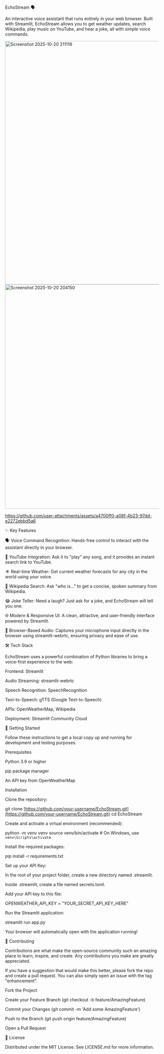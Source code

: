EchoStream 🗣️

An interactive voice assistant that runs entirely in your web browser. Built with Streamlit, EchoStream allows you to get weather updates, search Wikipedia, play music on YouTube, and hear a joke, all with simple voice commands.

<img width="1153" height="798" alt="Screenshot 2025-10-20 211119" src="https://github.com/user-attachments/assets/09ae222f-e0d5-4931-a140-0009cca21154" />
<img width="1502" height="736" alt="Screenshot 2025-10-20 204150" src="https://github.com/user-attachments/assets/99cef27b-d143-4a10-82f9-b05ec2e5ecad" />




https://github.com/user-attachments/assets/a4700ff0-a08f-4b23-97dd-e2272ebbd5a6




✨ Key Features

🗣️ Voice Command Recognition: Hands-free control to interact with the assistant directly in your browser.

🎵 YouTube Integration: Ask it to "play" any song, and it provides an instant search link to YouTube.

☀️ Real-time Weather: Get current weather forecasts for any city in the world using your voice.

🧠 Wikipedia Search: Ask "who is..." to get a concise, spoken summary from Wikipedia.

😂 Joke Teller: Need a laugh? Just ask for a joke, and EchoStream will tell you one.

🌐 Modern & Responsive UI: A clean, attractive, and user-friendly interface powered by Streamlit.

🎤 Browser-Based Audio: Captures your microphone input directly in the browser using streamlit-webrtc, ensuring privacy and ease of use.

🛠️ Tech Stack

EchoStream uses a powerful combination of Python libraries to bring a voice-first experience to the web:

Frontend: Streamlit

Audio Streaming: streamlit-webrtc

Speech Recognition: SpeechRecognition

Text-to-Speech: gTTS (Google Text-to-Speech)

APIs: OpenWeatherMap, Wikipedia

Deployment: Streamlit Community Cloud

🚀 Getting Started

Follow these instructions to get a local copy up and running for development and testing purposes.

Prerequisites

Python 3.9 or higher

pip package manager

An API key from OpenWeatherMap

Installation

Clone the repository:

git clone [https://github.com/your-username/EchoStream.git](https://github.com/your-username/EchoStream.git)
cd EchoStream


Create and activate a virtual environment (recommended):

python -m venv venv
source venv/bin/activate  # On Windows, use `venv\Scripts\activate`


Install the required packages:

pip install -r requirements.txt


Set up your API Key:

In the root of your project folder, create a new directory named .streamlit.

Inside .streamlit, create a file named secrets.toml.

Add your API key to this file:

OPENWEATHER_API_KEY = "YOUR_SECRET_API_KEY_HERE"


Run the Streamlit application:

streamlit run app.py


Your browser will automatically open with the application running!

🤝 Contributing

Contributions are what make the open-source community such an amazing place to learn, inspire, and create. Any contributions you make are greatly appreciated.

If you have a suggestion that would make this better, please fork the repo and create a pull request. You can also simply open an issue with the tag "enhancement".

Fork the Project

Create your Feature Branch (git checkout -b feature/AmazingFeature)

Commit your Changes (git commit -m 'Add some AmazingFeature')

Push to the Branch (git push origin feature/AmazingFeature)

Open a Pull Request

📄 License

Distributed under the MIT License. See LICENSE.md for more information.
